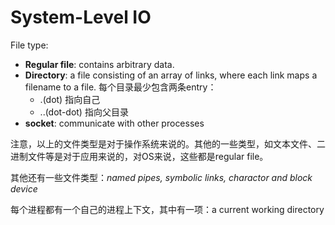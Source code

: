 # System-Level IO

File type:
- **Regular file**: contains arbitrary data.
- **Directory**: a file consisting of an array of links, where each link maps a filename to a file. 每个目录最少包含两条entry：
    - .(dot) 指向自己
    - ..(dot-dot) 指向父目录
- **socket**: communicate with other processes

注意，以上的文件类型是对于操作系统来说的。其他的一些类型，如文本文件、二进制文件等是对于应用来说的，对OS来说，这些都是regular file。

其他还有一些文件类型：_named pipes, symbolic links, charactor and block device_

每个进程都有一个自己的进程上下文，其中有一项：a current working directory

